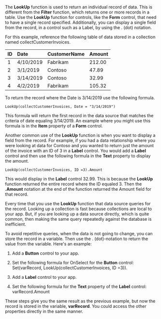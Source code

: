 The **LookUp** function is used to return an individual record of data.
This is different from the **Filter** function, which returns one or more
records in a table. Use the **LookUp** function for controls, like the
**Form** control, that need to have a single record specified. Additionally,
you can display a single field from the record, in a control such as a
Label, by using the . (dot) notation.

For this example, reference the following table of data stored in a
collection named collectCustomerInvoices.

| ID                  | Date                 | CustomerName    | Amount          |
| :-------------------| :------------------- | :---------------| :---------------|
| 1                   | 4/10/2019            | Fabrikam        | 212.00          |
| 2                   | 3/1/2019             | Contoso         | 47.89           |
| 3                   | 3/14/2019            | Contoso         | 32.99           |
| 4                   | 4/2/2019             | Fabrikam        | 105.32          |

To return the record where the Date is 3/14/2019 use the following
formula.

```
LookUp(collectCustomerInvoices, Date = "3/14/2019")
```

This formula will return the first record in the data source that
matches the criteria of date equaling 3/14/2019. An example where you
might use this formula is in the **Item** property of a **Form** control.

Another common use of the **LookUp** function is when you want to
display a field from the record. For example, if you had a data
relationship where you were looking at data for Contoso and you wanted
to return just the amount of the invoice with an ID of 3 in a **Label**
control. You would add a **Label** control and then use the
following formula in the **Text** property to display the amount.

```
LookUp(collectCustomerInvoices, ID =3).Amount
```

This would display in the **Label** control 32.99. This is because the
**LookUp** function returned the entire record where the ID equaled 3. Then
the **.Amount** notation at the end of the function returned the Amount
field for that record.

Every time that you use the **LookUp** function that data source queries for the
record. Looking up a collection is fast because collections are
local to your app. But, if you are looking up a data source
directly, which is quite common, then making the same query repeatedly
against the database is inefficient.

To avoid repetitive queries, when the data is not going to change, you
can store the record in a variable. Then use the . (dot)-notation to return
the value from the variable. Here's an example:

1.  Add a **Button** control to your app.

2.  Set the following formula for OnSelect for the **Button** control:
    Set(varRecord, LookUp(collectCustomerInvoices, ID =3)).

3.  Add a **Label** control to your app.

4.  Set the following formula for the **Text** property of the **Label**
    control: varRecord.Amount

These steps give you the same result as the previous example, but now
the record is stored in the variable, **varRecord**. You could access
the other properties directly in the same manner. 
